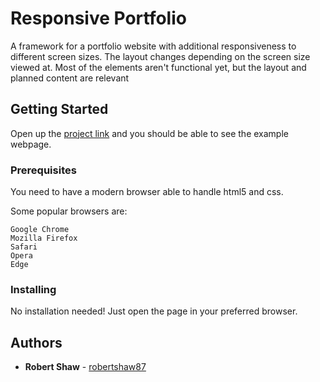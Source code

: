 # Responsive Portfolio

A framework for a portfolio website with additional responsiveness to different screen sizes. The layout changes depending on the screen size viewed at. Most of the elements aren't functional yet, but the layout and planned content are relevant

## Getting Started

Open up the [project link](https://robertshaw87.github.io/Responsive-Portfolio/) and you should be able to see the example webpage.

### Prerequisites

You need to have a modern browser able to handle html5 and css. 

Some popular browsers are:
```
Google Chrome
Mozilla Firefox
Safari
Opera
Edge
```

### Installing

No installation needed! Just open the page in your preferred browser.

## Authors

* **Robert Shaw** - [robertshaw87](https://github.com/robertshaw87)
